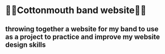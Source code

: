 <h1>🎸🐍Cottonmouth band website🎸🐍</h1>
<h2>throwing together a website for my band to use as a project to practice and improve my website design skills</h2>
